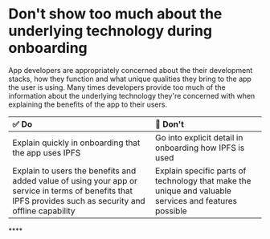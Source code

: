 # Don't show too much about the underlying technology during onboarding

App developers are appropriately concerned about the their development stacks, how they function and what unique qualities they bring to the app the user is using. Many times developers provide too much of the information about the underlying technology they're concerned with when explaining the benefits of the app to their users.

| ✅ Do | 🚫 Don't |
| :--- | :--- |
| Explain quickly in onboarding that the app uses IPFS | Go into explicit detail in onboarding how IPFS is used |
| Explain to users the benefits and added value of using your app or service in terms of benefits that IPFS provides such as security and offline capability | Explain specific parts of technology that make the unique and valuable services and features possible |

\*\*\*\*

